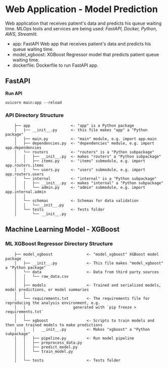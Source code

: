 # Web Application - Model Prediction
Web application that receives patient's data and predicts his queue waiting time. MLOps tools and services are being used: *FastAPI, Docker, Python, AWS, Streamlit.*

- app: FastAPI Web app that receives patient's data and predicts his queue waiting time.
- model_xgboost: XGBoost Regressor model that predicts patient queue waiting time.
- dockerfile: Dockerfile to run FastAPI app.

## FastAPI

**Run API**

`uvicorn main:app --reload`

### API Directory Structure

        ├── app                  <- "app" is a Python package
        │   ├── __init__.py      <- this file makes "app" a "Python package"
        │   ├── main.py          <- "main" module, e.g. import app.main
        │   ├── dependencies.py  <- "dependencies" module, e.g. import app.dependencies
        │   └── routers          <- "routers" is a "Python subpackage"
        │   │   ├── __init__.py  <- makes "routers" a "Python subpackage"
        │   │   ├── items.py     <- "items" submodule, e.g. import app.routers.items
        │   │   └── users.py     <- "users" submodule, e.g. import app.routers.users
        │   └── internal         <- "internal" is a "Python subpackage"
        │   │   ├── __init__.py  <- makes "internal" a "Python subpackage"
        │   │   └── admin.py     <- "admin" submodule, e.g. import app.internal.admin
        │   │
        │   └── schemas          <- Schemas for data validation
        │   │   └──__init__.py  
        │   └── tests            <- Tests folder
        │       └── __init__.py  

## Machine Learning Model - XGBoost

### ML XGBoost Regressor Directory Structure

        ├── model_xgboost               <- "model_xgboost" XGBoost model package
        │   ├── __init__.py             <- This file makes "model_xgboost" a "Python package"
        │   └── data                    <- Data from third party sources
        │   │   └── raw_data.csv
        │   │
        │   ├── models                  <- Trained and serialized models, model predictions, or model summaries
        │   │
        │   └── requirements.txt        <- The requirements file for reproducing the analysis environment, e.g.
        │   │                     generated with `pip freeze > requirements.txt`
        │   │
        │   └── xgboost                 <- Scripts to train models and then use trained models to make predictions
        │   │   │   __init__.py         <- Makes "xgboost" a "Python subpackage"      
        │   │   ├── pipeline.py         <- Run model pipeline          
        │   │   ├── preprocess_data.py        
        │   │   ├── predict_model.py
        │   │   └── train_model.py
        │   │
        │   └── tests                   <- Tests folder